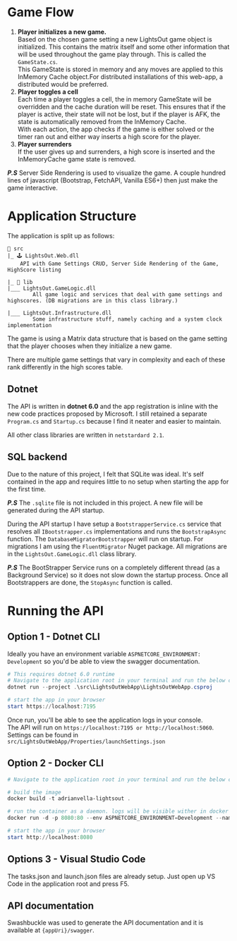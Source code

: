 # Game Flow
1. **Player initializes a new game.** \
Based on the chosen game setting a new LightsOut game object is initialized. This contains the matrix itself and some other information that will be used throughout the game play through. This is called the ```GameState.cs```. \
This GameState is stored in memory and any moves are applied to this InMemory Cache object.For distributed installations of this web-app, a distributed would be preferred.
2. **Player toggles a cell** \
Each time a player toggles a cell, the in memory GameState will be overridden and the cache duration will be reset. This ensures that if the player is active, their state will not be lost, but if the player is AFK, the state is automatically removed from the InMemory Cache. \
With each action, the app checks if the game is either solved or the timer ran out and either way inserts a high score for the player.
3. **Player surrenders** \
If the user gives up and surrenders, a high score is inserted and the InMemoryCache game state is removed.

***P.S*** Server Side Rendering is used to visualize the game. A couple hundred lines of javascript (Bootstrap, FetchAPI, Vanilla ES6+) then just make the game interactive.

# Application Structure
The application is split up as follows:

```
📂 src
|_ 🕹 LightsOut.Web.dll
    API with Game Settings CRUD, Server Side Rendering of the Game, HighScore listing

|_ 📂 lib
|___ LightsOut.GameLogic.dll
        All game logic and services that deal with game settings and highscores. (DB migrations are in this class library.)

|___ LightsOut.Infrastructure.dll
        Some infrastructure stuff, namely caching and a system clock implementation
```

The game is using a Matrix data structure that is based on the game setting that the player chooses when they initialize a new game.

There are multiple game settings that vary in complexity and each of these rank differently in the high scores table.

## Dotnet
The API is written in **dotnet 6.0** and the app registration is inline with the new code practices proposed by Microsoft. I still retained a separate ```Program.cs``` and ```Startup.cs``` because I find it neater and easier to maintain.

All other class libraries are written in ```netstardard 2.1```.

## SQL backend
Due to the nature of this project, I felt that SQLite was ideal. It's self contained in the app and requires little to no setup when starting the app for the first time.

***P.S*** The ```.sqlite``` file is not included in this project. A new file will be generated during the API startup.

During the API startup I have setup a ```BootstrapperService.cs``` service that resolves all ```IBootstrapper.cs``` implementations and runs the ```BootstrapAsync``` function. The ```DatabaseMigratorBootstrapper``` will run on startup. For migrations I am using the ```FluentMigrator``` Nuget package. All migrations are in the ```LightsOut.GameLogic.dll``` class library.

***P.S*** The BootStrapper Service runs on a completely different thread (as a Background Service) so it does not slow down the startup process. Once all Bootstrappers are done, the ```StopAsync``` function is called.


# Running the API
## Option 1 - Dotnet CLI
Ideally you have an environment variable ```ASPNETCORE_ENVIRONMENT: Development``` so you'd be able to view the swagger documentation.

``` powershell
# This requires dotnet 6.0 runtime
# Navigate to the application root in your terminal and run the below command
dotnet run --project .\src\LightsOutWebApp\LightsOutWebApp.csproj

# start the app in your browser
start https://localhost:7195
```

Once run, you'll be able to see the application logs in your console. \
The API will run on ```https://localhost:7195 or http://localhost:5060```. \
Settings can be found in ```src/LightsOutWebApp/Properties/launchSettings.json```

## Option 2 - Docker CLI
``` powershell
# Navigate to the application root in your terminal and run the below command

# build the image
docker build -t adrianvella-lightsout .

# run the container as a daemon. logs will be visible wither in docker desktop or via your terminal
docker run -d -p 8080:80 --env ASPNETCORE_ENVIRONMENT=Development --name adrianvella-lightsout adrianvella-lightsout

# start the app in your browser
start http://localhost:8080
```


## Options 3 - Visual Studio Code
The tasks.json and launch.json files are already setup. Just open up VS Code in the application root and press F5.

## API documentation
Swashbuckle was used to generate the API documentation and it is available at ```{appUri}/swagger```.